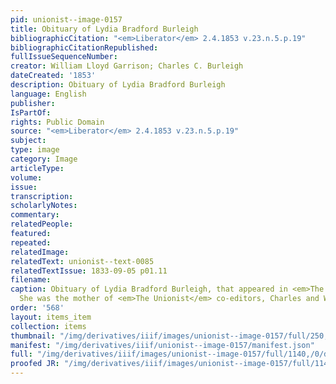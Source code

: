```yaml
---
pid: unionist--image-0157
title: Obituary of Lydia Bradford Burleigh
bibliographicCitation: "<em>Liberator</em> 2.4.1853 v.23.n.5.p.19"
bibliographicCitationRepublished: 
fullIssueSequenceNumber: 
creator: William Lloyd Garrison; Charles C. Burleigh
dateCreated: '1853'
description: Obituary of Lydia Bradford Burleigh
language: English
publisher: 
IsPartOf: 
rights: Public Domain
source: "<em>Liberator</em> 2.4.1853 v.23.n.5.p.19"
subject: 
type: image
category: Image
articleType: 
volume: 
issue: 
transcription: 
scholarlyNotes: 
commentary: 
relatedPeople: 
featured: 
repeated: 
relatedImage: 
relatedText: unionist--text-0085
relatedTextIssue: 1833-09-05 p01.11
filename: 
caption: Obituary of Lydia Bradford Burleigh, that appeared in <em>The Liberator</em>.
  She was the mother of <em>The Unionist</em> co-editors, Charles and William Burleigh.
order: '568'
layout: items_item
collection: items
thumbnail: "/img/derivatives/iiif/images/unionist--image-0157/full/250,/0/default.jpg"
manifest: "/img/derivatives/iiif/unionist--image-0157/manifest.json"
full: "/img/derivatives/iiif/images/unionist--image-0157/full/1140,/0/default.jpg"
proofed JR: "/img/derivatives/iiif/images/unionist--image-0157/full/1140,/0/default.jpg"
---
```

